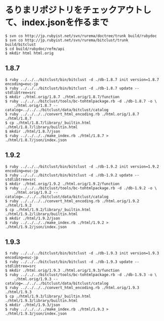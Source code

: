# るりまリポジトリをチェックアウトして、index.jsonを作るまで

    $ svn co http://jp.rubyist.net/svn/rurema/doctree/trunk build/rubydoc
    $ svn co http://jp.rubyist.net/svn/rurema/bitclust/trunk build/bitclust
    $ cd build/rubydoc/refm/api
    $ mkdir html html.orig

## 1.8.7

    $ ruby ../../../bitclust/bin/bitclust -d ./db-1.8.7 init version=1.8.7 encoding=euc-jp
    $ ruby ../../../bitclust/bin/bitclust -d ./db-1.8.7 update --stdlibtree=src
    $ mkdir ./html.orig/1.8.7 ./html.orig/1.8.7/function
    $ ruby ../../../bitclust/tools/bc-tohtmlpackage.rb -d ./db-1.8.7 -o \
        ./html.orig/1.8.7 --catalog=../../../bitclust/data/bitclust/catalog
    $ ruby ../../../../convert_html_encoding.rb ./html.orig/1.8.7 ./html/1.8.7
    $ cp ./html/1.8.7/library/_builtin.html ./html/1.8.7/library/builtin.html
    $ mkdir ./html/1.8.7/json
    $ ruby ../../../../make_index.rb ./html/1.8.7 > ./html/1.8.7/json/index.json

## 1.9.2

    $ ruby ../../../bitclust/bin/bitclust -d ./db-1.9.2 init version=1.9.2 encoding=euc-jp
    $ ruby ../../../bitclust/bin/bitclust -d ./db-1.9.2 update --stdlibtree=src
    $ mkdir ./html.orig/1.9.2 ./html.orig/1.9.2/function
    $ ruby ../../../bitclust/tools/bc-tohtmlpackage.rb -d ./db-1.9.2 -o \
        ./html.orig/1.9.2 --catalog=../../../bitclust/data/bitclust/catalog
    $ ruby ../../../../convert_html_encoding.rb ./html.orig/1.9.2 ./html/1.9.2
    $ cp ./html/1.9.2/library/_builtin.html ./html/1.9.2/library/builtin.html
    $ mkdir ./html/1.9.2/json
    $ ruby ../../../../make_index.rb ./html/1.9.2 > ./html/1.9.2/json/index.json

## 1.9.3

    $ ruby ../../../bitclust/bin/bitclust -d ./db-1.9.3 init version=1.9.3 encoding=euc-jp
    $ ruby ../../../bitclust/bin/bitclust -d ./db-1.9.3 update --stdlibtree=src
    $ mkdir ./html.orig/1.9.3 ./html.orig/1.9.3/function
    $ ruby ../../../bitclust/tools/bc-tohtmlpackage.rb -d ./db-1.9.3 -o \
        ./html.orig/1.9.3 --catalog=../../../bitclust/data/bitclust/catalog
    $ ruby ../../../../convert_html_encoding.rb ./html.orig/1.9.3 ./html/1.9.3
    $ cp ./html/1.9.3/library/_builtin.html ./html/1.9.3/library/builtin.html
    $ mkdir ./html/1.9.3/json
    $ ruby ../../../../make_index.rb ./html/1.9.3 > ./html/1.9.3/json/index.json

